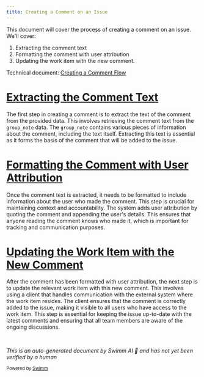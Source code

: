 ```yaml
---
title: Creating a Comment on an Issue
---
```

This document will cover the process of creating a comment on an issue. We'll cover:

1. Extracting the comment text
2. Formatting the comment with user attribution
3. Updating the work item with the new comment.

Technical document: <SwmLink doc-title="Creating a Comment Flow">[Creating a Comment Flow](/.swm/creating-a-comment-flow.dhft996i.sw.md)</SwmLink>

# [Extracting the Comment Text](https://app.swimm.io/repos/Z2l0aHViJTNBJTNBc2VudHJ5LWRlbW8tMSUzQSUzQVN3aW1tLURlbW8=/docs/dhft996i#creating-a-comment)

The first step in creating a comment is to extract the text of the comment from the provided data. This involves retrieving the comment text from the `group_note` data. The `group_note` contains various pieces of information about the comment, including the text itself. Extracting this text is essential as it forms the basis of the comment that will be added to the issue.

# [Formatting the Comment with User Attribution](https://app.swimm.io/repos/Z2l0aHViJTNBJTNBc2VudHJ5LWRlbW8tMSUzQSUzQVN3aW1tLURlbW8=/docs/dhft996i#creating-a-comment)

Once the comment text is extracted, it needs to be formatted to include information about the user who made the comment. This step is crucial for maintaining context and accountability. The system adds user attribution by quoting the comment and appending the user's details. This ensures that anyone reading the comment knows who made it, which is important for tracking and communication purposes.

# [Updating the Work Item with the New Comment](https://app.swimm.io/repos/Z2l0aHViJTNBJTNBc2VudHJ5LWRlbW8tMSUzQSUzQVN3aW1tLURlbW8=/docs/dhft996i#creating-a-comment)

After the comment has been formatted with user attribution, the next step is to update the relevant work item with this new comment. This involves using a client that handles communication with the external system where the work item resides. The client ensures that the comment is correctly added to the issue, making it visible to all users who have access to the work item. This step is essential for keeping the issue up-to-date with the latest comments and ensuring that all team members are aware of the ongoing discussions.

&nbsp;

*This is an auto-generated document by Swimm AI 🌊 and has not yet been verified by a human*

<SwmMeta version="3.0.0" repo-id="Z2l0aHViJTNBJTNBc2VudHJ5LWRlbW8tMSUzQSUzQVN3aW1tLURlbW8=" repo-name="sentry-demo-1" doc-type="product-flows"><sup>Powered by [Swimm](/)</sup></SwmMeta>
